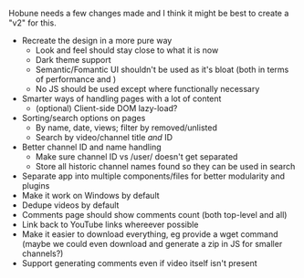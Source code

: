 Hobune needs a few changes made and I think it might be best to create a "v2" for this.

- Recreate the design in a more pure way
  - Look and feel should stay close to what it is now
  - Dark theme support
  - Semantic/Fomantic UI shouldn't be used as it's bloat (both in terms of performance and )
  - No JS should be used except where functionally necessary
- Smarter ways of handling pages with a lot of content
  - (optional) Client-side DOM lazy-load?
- Sorting/search options on pages
  - By name, date, views; filter by removed/unlisted
  - Search by video/channel title *and* ID
- Better channel ID and name handling
  - Make sure channel ID vs /user/ doesn't get separated
  - Store all historic channel names found so they can be used in search
- Separate app into multiple components/files for better modularity and plugins
- Make it work on Windows by default
- Dedupe videos by default
- Comments page should show comments count (both top-level and all)
- Link back to YouTube links whereever possible
- Make it easier to download everything, eg provide a wget command (maybe we could even download and generate a zip in JS for smaller channels?)
- Support generating comments even if video itself isn't present
